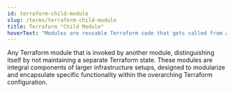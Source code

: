 ```yaml
---
id: terraform-child-module
slug: /terms/terraform-child-module
title: Terraform "Child Module"
hoverText: "Modules are reusable Terraform code that gets called from another module or root module."
---
```

Any Terraform module that is invoked by another module, distinguishing itself by not maintaining a separate Terraform state.
These modules are integral components of larger infrastructure setups, designed to modularize and encapsulate specific functionality
within the overarching Terraform configuration.
